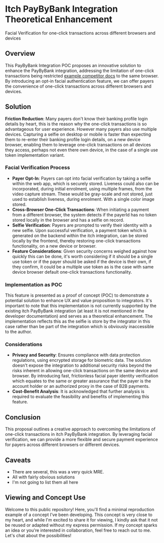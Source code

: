 # Itch PayByBank Integration Theoretical Enhancement 
Facial Verification for one-click transactions across different browsers and devices

## Overview

This PayByBank Integration POC proposes an innovative solution to enhance the PayByBank integration, addressing the limitation of one-click transactions being restricted [example competitor docs](https://docs.stitch.money/payment-products/payins/paybybank/integration-process#saving-bank-accounts-per-user) to the same browser. 
By introducing an opt-in facial authentication feature, we can offer payers the convenience of one-click transactions across different browsers and devices.

## Solution

**Friction Reduction**: Many payers don't know their banking profile login details by heart, this is the reason why the one-click transactions is so advantageous for user experience. However many payers also use multiple devices. Capturing a selfie on desktop or mobile is faster than expecting them to re-enter their banking profile login details, on a new device browser, enabling them to leverage one-click transactions on all devices they access, perhaps not even there own device, in the case of a single use token implementation variant.

### Facial Verification Process

- **Payer Opt-In**: Payers can opt into facial verification by taking a selfie within the web app, which is securely stored. Liveness could also can be incorporated, during initial enrolment, using multiple frames, from the video capture stream. These would be gray-scale and not stored, just used to establish liveness, during enrolment. With a single color image stored.
- **Cross-Browser One-Click Transactions**: When initiating a payment from a different browser, the system detects if the payerId has no token stored locally in the browser and has a selfie on record.
- **Selfie Verification**: Payers are prompted to verify their identity with a new selfie. Upon successful verification, a payment token which is generated on the backend within the itch integration, can be stored locally by the frontend, thereby restoring one-click transactions functionality, on a new device or browser.
- **Feature Considerations**:
Given security concerns weighed against how quickly this can be done, it's worth considering if it should be a single use token or if the payer should be asked if the device is their own, if they confirm, it could be a multiple use token as is the case with same device browser default one-click transactions functionality.   


### Implementation as POC

This feature is presented as a proof of concept (POC) to demonstrate a potential solution to enhance UX and value proposition to integrators. It's important to note that this implementation is not currently supported by the existing itch PayByBank integration (at least it is not mentioned in the developer documentation) and serves as a theoretical enhancement. The implementation reflects this as the selfie is store by the integrator in this case rather than be part of the integration which is obviously inaccessible to the author.

### Considerations

- **Privacy and Security**: Ensures compliance with data protection regulations, using encrypted storage for biometric data. The solution doesn't expose the integration to additional security risks beyond the risks inherent in allowing one-click transactions on the same device and browser. By introducing fast, frictionless facial payer identity verification which equates to the same or greater assurance that the payer is the account holder or an authorized proxy in the case of B2B payments.
- **Cost-Benefit Analysis**: It is acknowledged that further analysis is required to evaluate the feasibility and benefits of implementing this feature.

## Conclusion

This proposal outlines a creative approach to overcoming the limitations of one-click transactions in itch PayByBank integration. By leveraging facial verification, we can provide a more flexible and secure payment experience for payers across different browsers or different devices. 

## Caveats

- There are several, this was a very quick MRE.
- All with fairly obvious solutions
- I'm not going to list them all here

## Viewing and Concept Use

Welcome to this public repository! Here, you'll find a minimal reproduction example of a concept I've been developing. This concept is very close to my heart, and while I'm excited to share it for viewing, I kindly ask that it not be reused or adapted without my express permission. If my concept sparks an idea or you're interested in collaboration, feel free to reach out to me. Let's chat about the possibilities!


